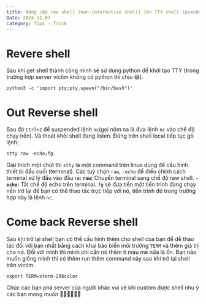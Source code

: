 ```yaml
---
title: Nâng cấp raw shell (non-interactive shell) lên TTY shell (pseudo shell)
Date: 2024-11-07
category: Tips - Trick
---
```

# Revere shell
Sau khi get shell thành công mình sẽ sử dụng python để khởi tạo TTY (trong trường hợp server victim không có python thì chịu 😅).
```
python3 -c 'import pty;pty.spawn("/bin/bash")'
```
# Out Reverse shell
Sau đó `Ctrl+Z` để suspended lệnh `nc`(gọi nôm na là đưa lệnh `nc` vào chế độ chạy nền). Và thoát khỏi shell đang listen. Đứng trên shell local tiếp tục gõ lệnh:
```
stty raw -echo;fg
```
Giải thích một chút thì `stty` là một command trên linux dùng để cấu hình thiết bị đầu cuối (terminal). Các tuỳ chọn `raw`, `-echo` để điều chỉnh cách terminal xử lý đầu vào đầu ra:
**`raw`:** Chuyển terminal sang chế độ raw shell.
**`-echo`:** Tắt chế độ echo trên terminal.
`fg` sẽ đưa tiến một tiến trình đang chạy nền trở lại để bạn có thể thao tác trực tiếp với nó, tiến trình đó trong trường hợp này là lệnh `nc`.
# Come back Reverse shell
Sau khi trở lại shell bạn có thể cấu hình thêm cho shell của bạn để dễ thao tác đối với bạn nhất bằng cách khai báo biến môi trường `TERM` và thêm giá trị cho nó.
Đối với mình thì mình chỉ cần nó thêm tí màu mè nữa là ổn. Bạn nào muốn giống mình thì có thêm run thêm command này sau khi trở lại shell trên victim.
```
export TERM=xterm-256color
```
Chúc các bạn phá server của người khác vui vẻ khi custom được shell như ý các bạn mong muốn 🤟🏻🤟🏻🤟🏻